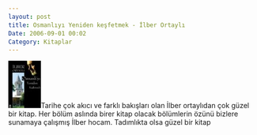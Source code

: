```yaml
---
layout: post
title: Osmanlıyı Yeniden keşfetmek - İlber Ortaylı
Date: 2006-09-01 00:02
Category: Kitaplar
---
```


![Osmanlıyı Yeniden Keşfetmek][]Tarihe çok akıcı ve farklı bakışları
olan İlber ortaylıdan çok güzel bir kitap. Her bölüm aslında birer kitap
olacak bölümlerin özünü bizlere sunamaya çalışmış İlber hocam.
Tadımlıkta olsa güzel bir kitap

  [Osmanlıyı Yeniden Keşfetmek]: /images/osmanliyi_yeniden_kesfetmek.thumbnail.jpg
